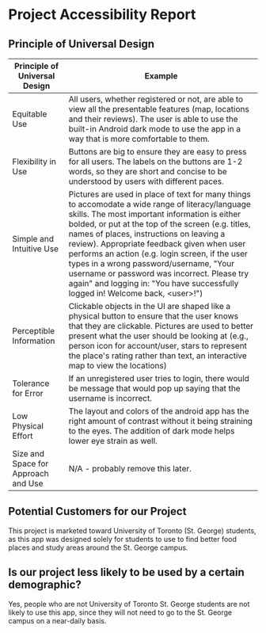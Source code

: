 # Project Accessibility Report #

## Principle of Universal Design ##

| Principle of Universal Design | Example |
|-------------------------------|---------|
| Equitable Use                 | All users, whether registered or not, are able to view all the presentable features (map, locations and their reviews). The user is able to use the built-in Android dark mode to use the app in a way that is more comfortable to them.        |
| Flexibility in Use            | Buttons are big to ensure they are easy to press for all users. The labels on the buttons are 1-2 words, so they are short and concise to be understood by users with different paces.  |
| Simple and Intuitive Use      | Pictures are used in place of text for many things to accomodate a wide range of literacy/language skills. The most important information is either bolded, or put at the top of the screen (e.g. titles, names of places, instructions on leaving a review). Appropriate feedback given when user performs an action (e.g. login screen, if the user types in a wrong password/username, "Your username or password was incorrect. Please try again" and logging in: "You have successfully logged in! Welcome back, \<user\>!") |
| Perceptible Information       | Clickable objects in the UI are shaped like a physical button to ensure that the user knows that they are clickable. Pictures are used to better present what the user should be looking at (e.g., person icon for account/user, stars to represent the place's rating rather than text, an interactive map to view the locations)       |
| Tolerance for Error           | If an unregistered user tries to login, there would be message that would pop up saying that the username is incorrect.|
| Low Physical Effort           | The layout and colors of the android app has the right amount of contrast without it being straining to the eyes. The addition of dark mode helps lower eye strain as well.|
| Size and Space for Approach and Use |  N/A - probably remove this later. |

## Potential Customers for our Project ##
This project is marketed toward University of Toronto (St. George) students, as this app was designed solely for students to use to find better food places and study areas around the St. George campus. 

## Is our project less likely to be used by a certain demographic? ##
Yes, people who are not University of Toronto St. George students are not likely to use this app, since they will not need to go to the St. George campus on a near-daily basis.
